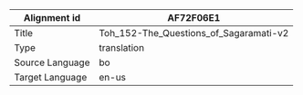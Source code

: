 |Alignment id | AF72F06E1
| --- | --- 
|Title | Toh_152-The_Questions_of_Sagaramati-v2 
|Type | translation
|Source Language | bo
|Target Language | en-us